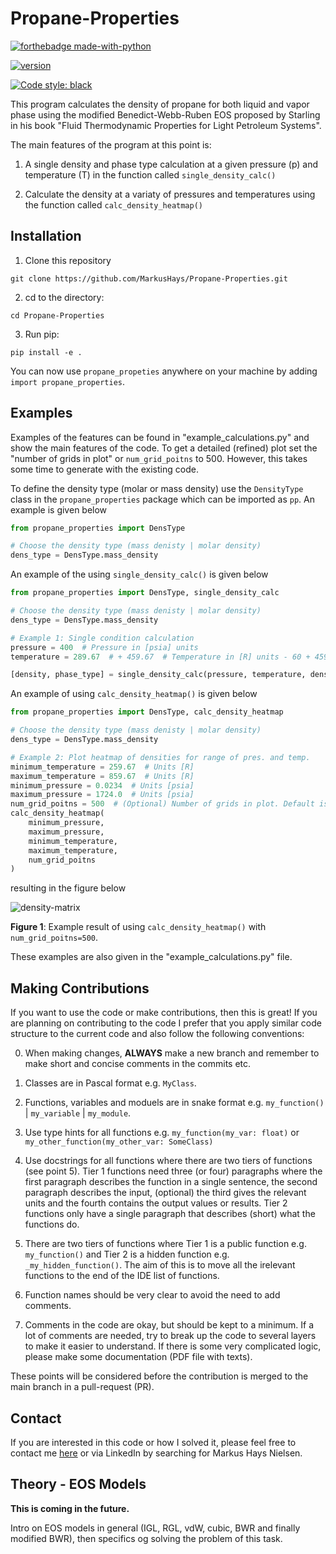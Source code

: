 # Propane-Properties

[![forthebadge made-with-python](http://ForTheBadge.com/images/badges/made-with-python.svg)](https://www.python.org/)

[![version](https://img.shields.io/badge/version-0.0.1-green.svg)]()

[![Code style: black](https://img.shields.io/badge/code%20style-black-000000.svg)](https://github.com/psf/black)


This program calculates the density of propane for both liquid and vapor phase using the
modified Benedict-Webb-Ruben EOS proposed by Starling in his book "Fluid Thermodynamic
Properties for Light Petroleum Systems".

The main features of the program at this point is:

1) A single density and phase type calculation at a given pressure (p) and temperature (T)
in the function called `single_density_calc()`

2) Calculate the density at a variaty of pressures and temperatures using the function called
`calc_density_heatmap()`


## Installation

1. Clone this repository

```
git clone https://github.com/MarkusHays/Propane-Properties.git
```

2. cd to the directory:

```
cd Propane-Properties
```

3. Run pip:

```
pip install -e .
```

You can now use `propane_propeties` anywhere on your machine by adding `import propane_properties`.

## Examples
Examples of the features can be found in "example_calculations.py" and show the main features of the code. To get a detailed (refined) plot set the "number of grids in plot" or `num_grid_poitns` to 500. However, this takes some time to generate with the existing code.

To define the density type (molar or mass density) use the `DensityType` class in the `propane_properties` package which can be imported as `pp`. An example is given below

```python
from propane_properties import DensType

# Choose the density type (mass denisty | molar density)
dens_type = DensType.mass_density
```

An example of the using `single_density_calc()` is given below

```python
from propane_properties import DensType, single_density_calc

# Choose the density type (mass denisty | molar density)
dens_type = DensType.mass_density

# Example 1: Single condition calculation
pressure = 400  # Pressure in [psia] units
temperature = 289.67  # + 459.67  # Temperature in [R] units - 60 + 459.67

[density, phase_type] = single_density_calc(pressure, temperature, dens_type)
```

An example of using `calc_density_heatmap()` is given below

```python
from propane_properties import DensType, calc_density_heatmap

# Choose the density type (mass denisty | molar density)
dens_type = DensType.mass_density

# Example 2: Plot heatmap of densities for range of pres. and temp.
minimum_temperature = 259.67  # Units [R]
maximum_temperature = 859.67  # Units [R]
minimum_pressure = 0.0234  # Units [psia]
maximum_pressure = 1724.0  # Units [psia]
num_grid_poitns = 500  # (Optional) Number of grids in plot. Default is 50 in none is given
calc_density_heatmap(
    minimum_pressure,
    maximum_pressure,
    minimum_temperature,
    maximum_temperature,
    num_grid_poitns
)
```

resulting in the figure below

![density-matrix](https://user-images.githubusercontent.com/31182250/104158808-695daa00-53ee-11eb-90be-ef69ffa4aab3.png)


**Figure 1**: Example result of using `calc_density_heatmap()` with `num_grid_poitns=500`.

These examples are also given in the "example_calculations.py" file.

## Making Contributions
If you want to use the code or make contributions, then this is great! If you are planning on contributing to the code
I prefer that you apply similar code structure to the current code and also follow the following conventions:

0) When making changes, **ALWAYS** make a new branch and remember to make short and concise comments in the commits etc.

1) Classes are in Pascal format e.g. `MyClass`.

2) Functions, variables and moduels are in snake format e.g. `my_function()` | `my_variable` | `my_module`.

3) Use type hints for all functions e.g. `my_function(my_var: float)` or `my_other_function(my_other_var: SomeClass)`

4) Use docstrings for all functions where there are two tiers of functions (see point 5). Tier 1 functions need three (or four) paragraphs
where the first paragraph describes the function in a single sentence, the second paragraph describes the input, (optional) the
third gives the relevant units and the fourth contains the output values or results. Tier 2 functions only have a single paragraph that
describes (short) what the functions do.

5) There are two tiers of functions where Tier 1 is a public function e.g. `my_function()` and Tier 2 is a hidden function e.g. `_my_hidden_function()`.
The aim of this is to move all the irelevant functions to the end of the IDE list of functions.

6) Function names should be very clear to avoid the need to add comments.

7) Comments in the code are okay, but should be kept to a minimum. If a lot of comments are needed, try to break up the code to several layers to
make it easier to understand. If there is some very complicated logic, please make some documentation (PDF file with texts).

These points will be considered before the contribution is merged to the main branch in a pull-request (PR).

## Contact
If you are interested in this code or how I solved it, please feel free to contact me [here](mailto:markushays@whitson.com) or via LinkedIn by searching for Markus Hays Nielsen.

## Theory - EOS Models
**This is coming in the future.**

Intro on EOS models in general (IGL, RGL, vdW, cubic, BWR and finally modified BWR), then specifics og solving the problem of this task.
